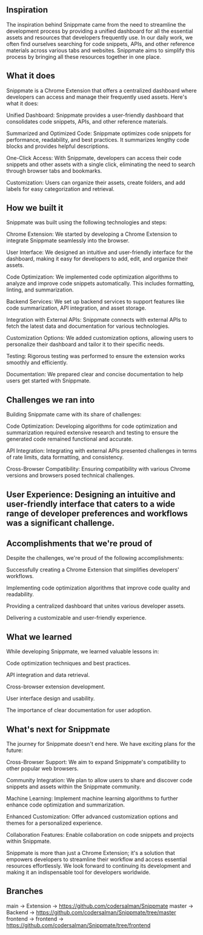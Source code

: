 ## Inspiration
The inspiration behind Snippmate came from the need to streamline the development process by providing a unified dashboard for all the essential assets and resources that developers frequently use. In our daily work, we often find ourselves searching for code snippets, APIs, and other reference materials across various tabs and websites. Snippmate aims to simplify this process by bringing all these resources together in one place.

## What it does
Snippmate is a Chrome Extension that offers a centralized dashboard where developers can access and manage their frequently used assets. Here's what it does:

Unified Dashboard: Snippmate provides a user-friendly dashboard that consolidates code snippets, APIs, and other reference materials.

Summarized and Optimized Code: Snippmate optimizes code snippets for performance, readability, and best practices. It summarizes lengthy code blocks and provides helpful descriptions.

One-Click Access: With Snippmate, developers can access their code snippets and other assets with a single click, eliminating the need to search through browser tabs and bookmarks.

Customization: Users can organize their assets, create folders, and add labels for easy categorization and retrieval.

## How we built it
Snippmate was built using the following technologies and steps:

Chrome Extension: We started by developing a Chrome Extension to integrate Snippmate seamlessly into the browser.

User Interface: We designed an intuitive and user-friendly interface for the dashboard, making it easy for developers to add, edit, and organize their assets.

Code Optimization: We implemented code optimization algorithms to analyze and improve code snippets automatically. This includes formatting, linting, and summarization.

Backend Services: We set up backend services to support features like code summarization, API integration, and asset storage.

Integration with External APIs: Snippmate connects with external APIs to fetch the latest data and documentation for various technologies.

Customization Options: We added customization options, allowing users to personalize their dashboard and tailor it to their specific needs.

Testing: Rigorous testing was performed to ensure the extension works smoothly and efficiently.

Documentation: We prepared clear and concise documentation to help users get started with Snippmate.

## Challenges we ran into
Building Snippmate came with its share of challenges:

Code Optimization: Developing algorithms for code optimization and summarization required extensive research and testing to ensure the generated code remained functional and accurate.

API Integration: Integrating with external APIs presented challenges in terms of rate limits, data formatting, and consistency.

Cross-Browser Compatibility: Ensuring compatibility with various Chrome versions and browsers posed technical challenges.

## User Experience: Designing an intuitive and user-friendly interface that caters to a wide range of developer preferences and workflows was a significant challenge.

## Accomplishments that we're proud of
Despite the challenges, we're proud of the following accomplishments:

Successfully creating a Chrome Extension that simplifies developers' workflows.

Implementing code optimization algorithms that improve code quality and readability.

Providing a centralized dashboard that unites various developer assets.

Delivering a customizable and user-friendly experience.

## What we learned
While developing Snippmate, we learned valuable lessons in:

Code optimization techniques and best practices.

API integration and data retrieval.

Cross-browser extension development.

User interface design and usability.

The importance of clear documentation for user adoption.

## What's next for Snippmate
The journey for Snippmate doesn't end here. We have exciting plans for the future:

Cross-Browser Support: We aim to expand Snippmate's compatibility to other popular web browsers.

Community Integration: We plan to allow users to share and discover code snippets and assets within the Snippmate community.

Machine Learning: Implement machine learning algorithms to further enhance code optimization and summarization.

Enhanced Customization: Offer advanced customization options and themes for a personalized experience.

Collaboration Features: Enable collaboration on code snippets and projects within Snippmate.

Snippmate is more than just a Chrome Extension; it's a solution that empowers developers to streamline their workflow and access essential resources effortlessly. We look forward to continuing its development and making it an indispensable tool for developers worldwide.

## Branches
main -> Extension -> https://github.com/codersalman/Snippmate
master -> Backend -> https://github.com/codersalman/Snippmate/tree/master
frontend -> frontend -> https://github.com/codersalman/Snippmate/tree/frontend
